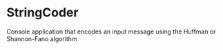# StringCoder
Console application that encodes an input message using the Huffman or Shannon-Fano algorithm
